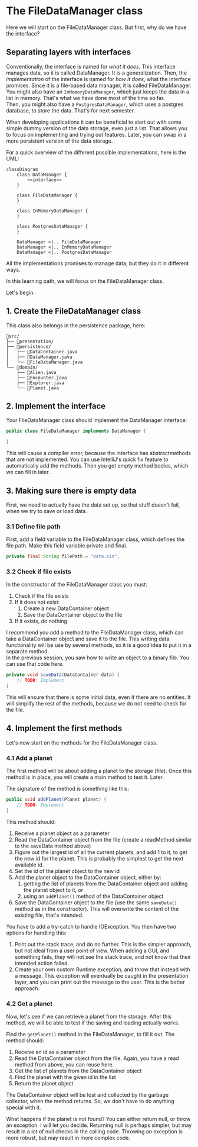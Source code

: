 # The FileDataManager class

Here we will start on the FileDataManager class.
But first, why do we have the interface?

## Separating layers with interfaces

Conventionally, the interface is named for _what it does_. This interface manages data, so it is called DataManager. It is a generalization. Then, the _implementation_ of the interface is named for _how it does_, what the interface promises. Since it is a file-based data manager, it is called FileDataManager.\
You might also have an `InMemoryDataManager`, which just keeps the data in a list in memory. That's what we have done most of the time so far.\
Then, you might also have a `PostgresDataManager`, which uses a postgres database, to store the data. That's for next semester. 

When developing applications it can be beneficial to start out with some simple dummy version of the data storage, even just a list. That allows you to focus on implementing and trying out features. Later, you can swap in a more persistent version of the data storage.

For a quick overview of the different possible implementations, here is the UML:

```mermaid
classDiagram
    class DataManager {
        <<interface>>
    }

    class FileDataManager {
    }

    class InMemoryDataManager {
    }

    class PostgresDataManager {
    }

    DataManager <|.. FileDataManager
    DataManager <|.. InMemoryDataManager
    DataManager <|.. PostgresDataManager
```

All the implementations promises to manage data, but they do it in different ways.

In this learning path, we will focus on the FileDataManager class.

Let's begin.

## 1. Create the FileDataManager class

This class also belongs in the persistence package, here:

```{6}
📁src/
├── 📁presentation/
├── 📁persistence/
│   ├── 📄DataContainer.java
│   ├── 📄DataManager.java
│   └── 📄FileDataManager.java
└── 📁domain/
    ├── 📄Alien.java
    ├── 📄Encounter.java
    ├── 📄Explorer.java
    └── 📄Planet.java
```

## 2. Implement the interface

Your FileDataManager class should implement the DataManager interface:

```java
public class FileDataManager implements DataManager {

}
```

This will cause a compiler error, because the interface has abstractmethods that are not implemented. You can use IntelliJ's quick fix feature to automatically add the methods. Then you get empty method bodies, which we can fill in later.

## 3. Making sure there is empty data

First, we need to actually have the data set up, so that stuff doesn't fail, when we try to save or load data.

### 3.1 Define file path

First, add a field variable to the FileDataManager class, which defines the file path. Make this field variable private and final.

```java
private final String filePath = "data.bin";
```

### 3.2 Check if file exists

In the constructor of the FileDataManager class you must:

1) Check if the file exists
2) If it does not exist:
   1) Create a new DataContainer object
   2) Save the DataContainer object to the file
3) If it exists, do nothing

I recommend you add a method to the FileDataManager class, which can take a DataContainer object and save it to the file. This writing data functionality will be use by several methods, so it is a good idea to put it in a separate method.\
In the previous session, you saw how to write an object to a binary file. You can use that code here.

```java
private void saveData(DataContainer data) {
    // TODO: Implement
}
```

This will ensure that there is some initial data, even if there are no entities. It will simplify the rest of the methods, because we do not need to check for the file. 

## 4. Implement the first methods

Let's now start on the methods for the FileDataManager class.

### 4.1 Add a planet

The first method will be about adding a planet to the storage (file). Once this method is in place, you will create a main method to test it. Later.

The signature of the method is something like this:

```java
public void addPlanet(Planet planet) {
    // TODO: Implement
}
```

This method should:

1) Receive a planet object as a parameter
2) Read the DataContainer object from the file (create a readMethod similar to the saveData method above)
3) Figure out the largest id of all the current planets, and add 1 to it, to get the new id for the planet. This is probably the simplest to get the next available id.
4) Set the id of the planet object to the new id
5) Add the planet object to the DataContainer object, either by:
   1) getting the list of planets from the DataContainer object and adding the planet object to it, or
   2) using an `addPlanet()` method of the DataContainer object
6) Save the DataContainer object to the file (use the same `saveData()` method as in the constructor). This will overwrite the content of the existing file, that's intended.

You have to add a try-catch to handle IOException. You then have two options for handling this:
1) Print out the stack trace, and do no further. This is the simpler approach, but not ideal from a user point of view. When adding a GUI, and something fails, they will not see the stack trace, and not know that their intended action failed.
2) Create your own custom Runtime exception, and throw that instead with a message. This exception will eventually be caught in the presentation layer, and you can print out the message to the user. This is the better approach.

### 4.2 Get a planet

Now, let's see if we can retrieve a planet  from the storage. After this method, we will be able to test if the saving and loading actually works.

Find the `getPlanet()` method in the FileDataManager, to fill it out. The method should:

1) Receive an id as a parameter
2) Read the DataContainer object from the file. Again, you have a read method from above, you can reuse here.
3) Get the list of planets from the DataContainer object
4) Find the planet with the given id in the list
5) Return the planet object

The DataContainer object will be lost and collected by the garbage collector, when the method returns. So, we don't have to do anything special with it.

What happens if the planet is not found? You can either return null, or throw an exception. I will let you decide. Returning null is perhaps simpler, but may result in a lot of null checks in the calling code. Throwing an exception is more robust, but may result in more complex code.

